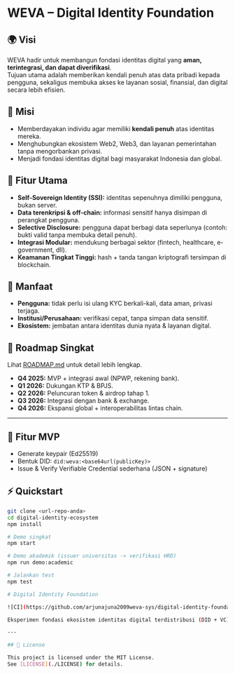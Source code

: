 # WEVA – Digital Identity Foundation

## 🌍 Visi
WEVA hadir untuk membangun fondasi identitas digital yang **aman, terintegrasi, dan dapat diverifikasi**.  
Tujuan utama adalah memberikan kendali penuh atas data pribadi kepada pengguna, sekaligus membuka akses ke layanan sosial, finansial, dan digital secara lebih efisien.

## 🎯 Misi
- Memberdayakan individu agar memiliki **kendali penuh** atas identitas mereka.
- Menghubungkan ekosistem Web2, Web3, dan layanan pemerintahan tanpa mengorbankan privasi.
- Menjadi fondasi identitas digital bagi masyarakat Indonesia dan global.

## 🚀 Fitur Utama
- **Self-Sovereign Identity (SSI):** identitas sepenuhnya dimiliki pengguna, bukan server.
- **Data terenkripsi & off-chain:** informasi sensitif hanya disimpan di perangkat pengguna.
- **Selective Disclosure:** pengguna dapat berbagi data seperlunya (contoh: bukti valid tanpa membuka detail penuh).
- **Integrasi Modular:** mendukung berbagai sektor (fintech, healthcare, e-government, dll).
- **Keamanan Tingkat Tinggi:** hash + tanda tangan kriptografi tersimpan di blockchain.

## 📌 Manfaat
- **Pengguna:** tidak perlu isi ulang KYC berkali-kali, data aman, privasi terjaga.
- **Institusi/Perusahaan:** verifikasi cepat, tanpa simpan data sensitif.
- **Ekosistem:** jembatan antara identitas dunia nyata & layanan digital.

## 📅 Roadmap Singkat
Lihat [ROADMAP.md](./ROADMAP.md) untuk detail lebih lengkap.

- **Q4 2025:** MVP + integrasi awal (NPWP, rekening bank).
- **Q1 2026:** Dukungan KTP & BPJS.
- **Q2 2026:** Peluncuran token & airdrop tahap 1.
- **Q3 2026:** Integrasi dengan bank & exchange.
- **Q4 2026:** Ekspansi global + interoperabilitas lintas chain.

---


## 🚀 Fitur MVP
- Generate keypair (Ed25519)
- Bentuk DID: `did:weva:<base64url(publicKey)>`
- Issue & Verify Verifiable Credential sederhana (JSON + signature)

## ⚡ Quickstart
```bash
git clone <url-repo-anda>
cd digital-identity-ecosystem
npm install

# Demo singkat
npm start

# Demo akademik (issuer universitas -> verifikasi HRD)
npm run demo:academic

# Jalankan test
npm test

# Digital Identity Foundation  

![CI](https://github.com/arjunajuna2009weva-sys/digital-identity-foundation/actions/workflows/ci.yml/badge.svg)

Eksperimen fondasi ekosistem identitas digital terdistribusi (DID + VC)

---

## 📄 License

This project is licensed under the MIT License.  
See [LICENSE](./LICENSE) for details.

